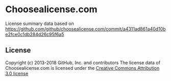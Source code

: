 # Choosealicense.com

License summary data based on https://github.com/github/choosealicense.com/commit/a4311ad861a40d10be2fce0c1db284d26c95f6a5

## License

Copyright (c) 2013-2018 GitHub, Inc. and contributors
The license data of Choosealicense.com is licensed under the [Creative Commons Attribution 3.0 license](http://creativecommons.org/licenses/by/3.0/us/deed.en_US)
